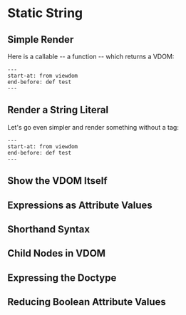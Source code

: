 # Static String

## Simple Render

Here is a callable -- a function -- which returns a VDOM:

```{literalinclude} ../../examples/components/simple_heading/__init__.py
---
start-at: from viewdom
end-before: def test
---
```

## Render a String Literal

Let's go even simpler and render something without a tag:

```{literalinclude} ../../examples/components/simple_heading/__init__.py
---
start-at: from viewdom
end-before: def test
---
```


## Show the VDOM Itself


## Expressions as Attribute Values


## Shorthand Syntax


## Child Nodes in VDOM


## Expressing the Doctype


## Reducing Boolean Attribute Values


## 


## 


